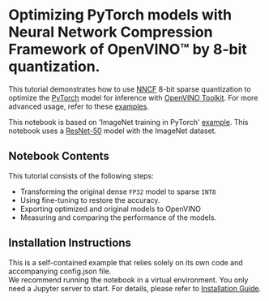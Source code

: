 # Optimizing PyTorch models with Neural Network Compression Framework of OpenVINO™ by 8-bit quantization.

This tutorial demonstrates how to use [NNCF](https://github.com/openvinotoolkit/nncf) 8-bit sparse quantization to optimize the 
[PyTorch](https://pytorch.org/) model for inference with [OpenVINO Toolkit](https://docs.openvino.ai/). 
For more advanced usage, refer to these [examples](https://github.com/openvinotoolkit/nncf/tree/develop/examples).

This notebook is based on 'ImageNet training in PyTorch' [example](https://github.com/pytorch/examples/blob/master/imagenet/main.py).
This notebook uses a [ResNet-50](https://arxiv.org/abs/1512.03385) model with the 
ImageNet dataset.

## Notebook Contents

This tutorial consists of the following steps:
* Transforming the original dense `FP32` model to sparse `INT8`
* Using fine-tuning to restore the accuracy.
* Exporting optimized and original models to OpenVINO
* Measuring and comparing the performance of the models.

## Installation Instructions

This is a self-contained example that relies solely on its own code and accompanying config.json file.</br>
We recommend running the notebook in a virtual environment. You only need a Jupyter server to start.
For details, please refer to [Installation Guide](../../README.md).

